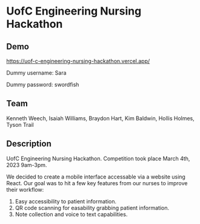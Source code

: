 # UofC Engineering Nursing Hackathon
## Demo
https://uof-c-engineering-nursing-hackathon.vercel.app/

Dummy username: Sara

Dummy password: swordfish


## Team
Kenneth Weech, Isaiah Williams, Braydon Hart, Kim Baldwin, Hollis Holmes, Tyson Trail

## Description
UofC Engineering Nursing Hackathon. Competition took place March 4th, 2023 9am-3pm.

We decided to create a mobile interface accessable via a website using React. Our goal was to hit a few key features from our nurses to improve their workflow:

1. Easy accessibility to patient information.
2. QR code scanning for easability grabbing patient information.
3. Note collection and voice to text capabilities.
